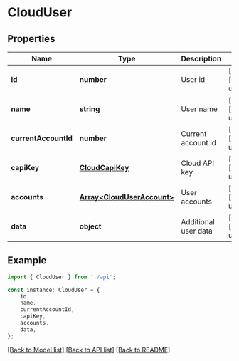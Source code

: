 # CloudUser


## Properties

Name | Type | Description | Notes
------------ | ------------- | ------------- | -------------
**id** | **number** | User id | [optional] [default to undefined]
**name** | **string** | User name | [optional] [default to undefined]
**currentAccountId** | **number** | Current account id | [optional] [default to undefined]
**capiKey** | [**CloudCapiKey**](CloudCapiKey.md) | Cloud API key | [optional] [default to undefined]
**accounts** | [**Array&lt;CloudUserAccount&gt;**](CloudUserAccount.md) | User accounts | [optional] [default to undefined]
**data** | **object** | Additional user data | [optional] [default to undefined]

## Example

```typescript
import { CloudUser } from './api';

const instance: CloudUser = {
    id,
    name,
    currentAccountId,
    capiKey,
    accounts,
    data,
};
```

[[Back to Model list]](../README.md#documentation-for-models) [[Back to API list]](../README.md#documentation-for-api-endpoints) [[Back to README]](../README.md)
